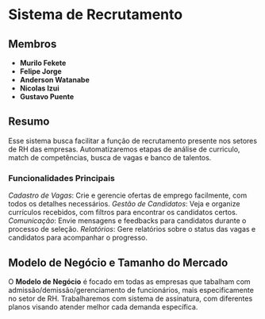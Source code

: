 # Sistema de Recrutamento

## Membros

- **Murilo Fekete**
- **Felipe Jorge**
- **Anderson Watanabe**
- **Nicolas Izui**
- **Gustavo Puente**

## Resumo

Esse sistema busca facilitar a função de recrutamento presente nos setores de RH das empresas. Automatizaremos etapas de análise de curriculo, match de competências, busca de vagas e banco de talentos.

### Funcionalidades Principais

*Cadastro de Vagas*: Crie e gerencie ofertas de emprego facilmente, com todos os detalhes necessários.
*Gestão de Candidatos*: Veja e organize currículos recebidos, com filtros para encontrar os candidatos certos.
*Comunicação*: Envie mensagens e feedbacks para candidatos durante o processo de seleção.
*Relatórios*: Gere relatórios sobre o status das vagas e candidatos para acompanhar o progresso.

## Modelo de Negócio e Tamanho do Mercado

O **Modelo de Negócio** é focado em todas as empresas que tabalham com admissão/demissão/gerenciamento de funcionários, mais especificamente no setor de RH. Trabalharemos com sistema de assinatura, com diferentes planos visando atender melhor cada demanda específica.
